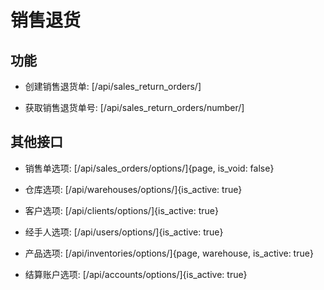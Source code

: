 # 销售退货


## 功能

- 创建销售退货单:
[/api/sales_return_orders/]

- 获取销售退货单号:
[/api/sales_return_orders/number/]


## 其他接口

- 销售单选项:
[/api/sales_orders/options/]{page, is_void: false}

- 仓库选项:
[/api/warehouses/options/]{is_active: true}

- 客户选项:
[/api/clients/options/]{is_active: true}

- 经手人选项:
[/api/users/options/]{is_active: true}

- 产品选项:
[/api/inventories/options/]{page, warehouse, is_active: true}

- 结算账户选项:
[/api/accounts/options/]{is_active: true}
